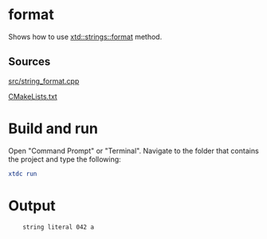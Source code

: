 # format

Shows how to use [xtd::strings::format](../../../../src/xtd.core/include/xtd/strings.h) method.

## Sources

[src/string_format.cpp](src/string_string_format.cpp)

[CMakeLists.txt](CMakeLists.txt)

# Build and run

Open "Command Prompt" or "Terminal". Navigate to the folder that contains the project and type the following:

```cmake
xtdc run
```

# Output

```
    string literal 042 a
```
